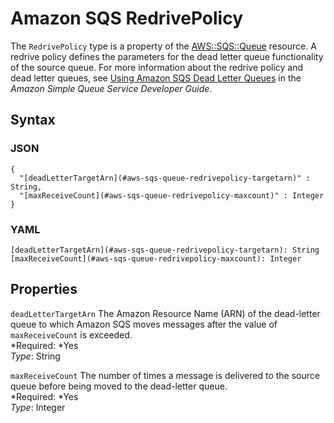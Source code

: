 # Amazon SQS RedrivePolicy<a name="aws-properties-sqs-queues-redrivepolicy"></a>

The `RedrivePolicy` type is a property of the [AWS::SQS::Queue](aws-properties-sqs-queues.md) resource\. A redrive policy defines the parameters for the dead letter queue functionality of the source queue\. For more information about the redrive policy and dead letter queues, see [Using Amazon SQS Dead Letter Queues](http://docs.aws.amazon.com/AWSSimpleQueueService/latest/SQSDeveloperGuide/sqs-dead-letter-queues.html) in the *Amazon Simple Queue Service Developer Guide*\.

## Syntax<a name="w3ab2c21c14e1751b5"></a>

### JSON<a name="aws-properties-sqs-queues-redrivepolicy-syntax.json"></a>

```
{
  "[deadLetterTargetArn](#aws-sqs-queue-redrivepolicy-targetarn)" : String,
  "[maxReceiveCount](#aws-sqs-queue-redrivepolicy-maxcount)" : Integer
}
```

### YAML<a name="aws-properties-sqs-queues-redrivepolicy-syntax.yaml"></a>

```
[deadLetterTargetArn](#aws-sqs-queue-redrivepolicy-targetarn): String
[maxReceiveCount](#aws-sqs-queue-redrivepolicy-maxcount): Integer
```

## Properties<a name="w3ab2c21c14e1751b7"></a>

`deadLetterTargetArn`  <a name="aws-sqs-queue-redrivepolicy-targetarn"></a>
The Amazon Resource Name \(ARN\) of the dead\-letter queue to which Amazon SQS moves messages after the value of `maxReceiveCount` is exceeded\.  
*Required: *Yes  
*Type*: String

`maxReceiveCount`  <a name="aws-sqs-queue-redrivepolicy-maxcount"></a>
The number of times a message is delivered to the source queue before being moved to the dead\-letter queue\.  
*Required: *Yes  
*Type*: Integer